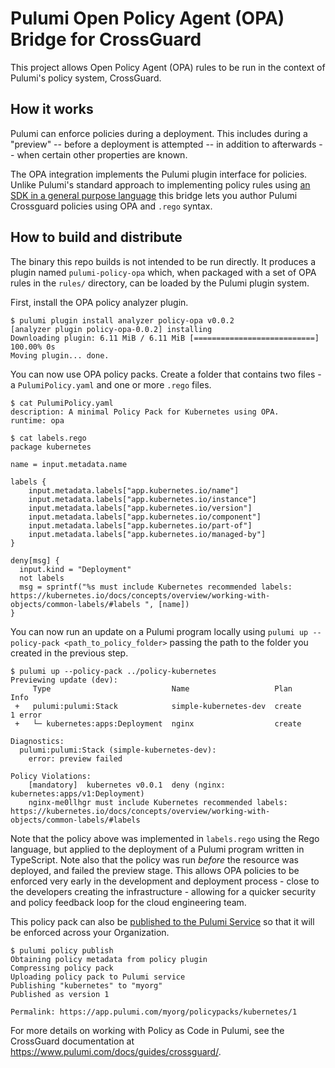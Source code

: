 # Pulumi Open Policy Agent (OPA) Bridge for CrossGuard

This project allows Open Policy Agent (OPA) rules to be run in the context of Pulumi's policy system, CrossGuard.

## How it works

Pulumi can enforce policies during a deployment. This includes during a "preview" -- before a deployment is attempted --
in addition to afterwards -- when certain other properties are known.

The OPA integration implements the Pulumi plugin interface for policies. Unlike Pulumi's standard approach to
implementing policy rules using [an SDK in a general purpose language](https://github.com/pulumi/pulumi-policy)
this bridge lets you author Pulumi Crossguard policies using OPA and `.rego` syntax.

## How to build and distribute

The binary this repo builds is not intended to be run directly. It produces a plugin named `pulumi-policy-opa` which,
when packaged with a set of OPA rules in the `rules/` directory, can be loaded by the Pulumi plugin system.

First, install the OPA policy analyzer plugin.

```
$ pulumi plugin install analyzer policy-opa v0.0.2
[analyzer plugin policy-opa-0.0.2] installing
Downloading plugin: 6.11 MiB / 6.11 MiB [===========================] 100.00% 0s
Moving plugin... done.
```

You can now use OPA policy packs.  Create a folder that contains two files - a `PulumiPolicy.yaml` and one or more `.rego` files.

```
$ cat PulumiPolicy.yaml 
description: A minimal Policy Pack for Kubernetes using OPA.
runtime: opa    

$ cat labels.rego 
package kubernetes

name = input.metadata.name

labels {
    input.metadata.labels["app.kubernetes.io/name"]
    input.metadata.labels["app.kubernetes.io/instance"]
    input.metadata.labels["app.kubernetes.io/version"]
    input.metadata.labels["app.kubernetes.io/component"]
    input.metadata.labels["app.kubernetes.io/part-of"]
    input.metadata.labels["app.kubernetes.io/managed-by"]
}

deny[msg] {
  input.kind = "Deployment"
  not labels
  msg = sprintf("%s must include Kubernetes recommended labels: https://kubernetes.io/docs/concepts/overview/working-with-objects/common-labels/#labels ", [name])
}
```

You can now run an update on a Pulumi program locally using `pulumi up --policy-pack <path_to_policy_folder>` passing the path to the folder you created in the previous step.

```
$ pulumi up --policy-pack ../policy-kubernetes    
Previewing update (dev):
     Type                           Name                   Plan       Info
 +   pulumi:pulumi:Stack            simple-kubernetes-dev  create     1 error
 +   └─ kubernetes:apps:Deployment  nginx                  create     
 
Diagnostics:
  pulumi:pulumi:Stack (simple-kubernetes-dev):
    error: preview failed
 
Policy Violations:
    [mandatory]  kubernetes v0.0.1  deny (nginx: kubernetes:apps/v1:Deployment)
    nginx-me0llhgr must include Kubernetes recommended labels: https://kubernetes.io/docs/concepts/overview/working-with-objects/common-labels/#labels 
```

Note that the policy above was implemented in `labels.rego` using the Rego language, but applied to the deployment of a Pulumi program written in TypeScript.  Note also that the policy was run *before* the resource was deployed, and failed the preview stage.  This allows OPA policies to be enforced very early in the development and deployment process - close to the developers creating the infrastructure - allowing for a quicker security and policy feedback loop for the cloud engineering team.

This policy pack can also be [published to the Pulumi Service](https://www.pulumi.com/docs/get-started/crossguard/enforcing-a-policy-pack/) so that it will be enforced across your Organization.  

```
$ pulumi policy publish
Obtaining policy metadata from policy plugin
Compressing policy pack
Uploading policy pack to Pulumi service
Publishing "kubernetes" to "myorg"
Published as version 1

Permalink: https://app.pulumi.com/myorg/policypacks/kubernetes/1
```

For more details on working with Policy as Code in Pulumi, see the CrossGuard documentation at https://www.pulumi.com/docs/guides/crossguard/.
